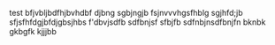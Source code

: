 test
bfjvbljbdfhjbvhdbf
djbng
sgbjngjb
fsjnvvvhgsfhblg
sgjhfd;jb
sfjsfhfdgjbfdjgbsjhbs
f'dbvjsdfb
sdfbnjsf
sfbjfb
sdfnbjnsdfbnjfn
bknbk
gkbgfk
kjjjbb
